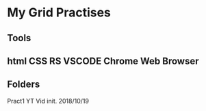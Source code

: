 # My Grid Practises

## Tools
html
CSS
RS
VSCODE
Chrome Web Browser
---
##  Folders
Pract1 YT Vid init. 2018/10/19